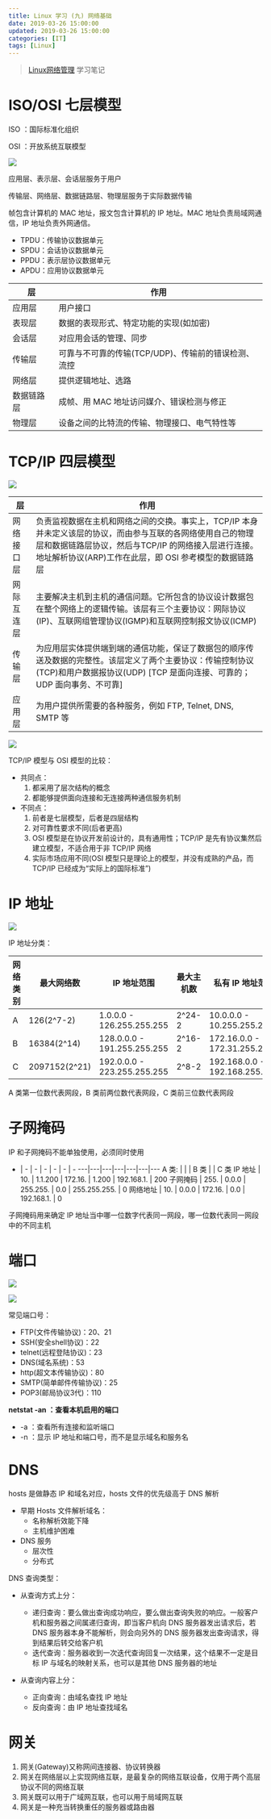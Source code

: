 ```yaml
---
title: Linux 学习 (九) 网络基础
date: 2019-03-26 15:00:00
updated: 2019-03-26 15:00:00
categories: [IT]
tags: [Linux]
---
```


> [Linux网络管理](https://www.imooc.com/learn/258) 学习笔记



# ISO/OSI 七层模型

ISO ：国际标准化组织

OSI ：开放系统互联模型

![](https://victorblog.nos-eastchina1.126.net/2056/osi.png)

应用层、表示层、会话层服务于用户

传输层、网络层、数据链路层、物理层服务于实际数据传输

帧包含计算机的 MAC 地址，报文包含计算机的 IP 地址。MAC 地址负责局域网通信，IP 地址负责外网通信。

+ TPDU：传输协议数据单元
+ SPDU：会话协议数据单元
+ PPDU：表示层协议数据单元
+ APDU：应用协议数据单元


层 | 作用
---|---
应用层 | 用户接口
表现层 | 数据的表现形式、特定功能的实现(如加密)
会话层 | 对应用会话的管理、同步
传输层 | 可靠与不可靠的传输(TCP/UDP)、传输前的错误检测、流控
网络层 | 提供逻辑地址、选路
数据链路层 | 成帧、用 MAC 地址访问媒介、错误检测与修正
物理层 | 设备之间的比特流的传输、物理接口、电气特性等


# TCP/IP 四层模型

![](https://victorblog.nos-eastchina1.126.net/2056/tcpip.png)


层 | 作用
---|---
网络接口层 | 负责监视数据在主机和网络之间的交换。事实上，TCP/IP 本身并未定义该层的协议，而由参与互联的各网络使用自己的物理层和数据链路层协议，然后与TCP/IP 的网络接入层进行连接。地址解析协议(ARP)工作在此层，即 OSI 参考模型的数据链路层
网际互连层 | 主要解决主机到主机的通信问题。它所包含的协议设计数据包在整个网络上的逻辑传输。该层有三个主要协议：网际协议(IP)、互联网组管理协议(IGMP)和互联网控制报文协议(ICMP)
传输层 | 为应用层实体提供端到端的通信功能，保证了数据包的顺序传送及数据的完整性。该层定义了两个主要协议：传输控制协议(TCP)和用户数据报协议(UDP) [TCP 是面向连接、可靠的；UDP 面向事务、不可靠]
应用层 | 为用户提供所需要的各种服务，例如 FTP, Telnet, DNS, SMTP 等

![](https://victorblog.nos-eastchina1.126.net/2056/data.png)

TCP/IP 模型与 OSI 模型的比较：
- 共同点：
    1. 都采用了层次结构的概念
    2. 都能够提供面向连接和无连接两种通信服务机制
- 不同点：
    1. 前者是七层模型，后者是四层结构
    2. 对可靠性要求不同(后者更高)
    3. OSI 模型是在协议开发前设计的，具有通用性；TCP/IP 是先有协议集然后建立模型，不适合用于非 TCP/IP 网络
    4. 实际市场应用不同(OSI 模型只是理论上的模型，并没有成熟的产品，而 TCP/IP 已经成为“实际上的国际标准”)


# IP 地址

![](https://victorblog.nos-eastchina1.126.net/2056/ip.png)

IP 地址分类：

网络类别 | 最大网络数 | IP 地址范围 | 最大主机数 | 私有 IP 地址范围
---|---|---|---|---
A | 126(2^7-2) | 1.0.0.0 - 126.255.255.255 | 2^24-2 | 10.0.0.0 - 10.255.255.255
B | 16384(2^14) | 128.0.0.0 - 191.255.255.255 | 2^16-2 | 172.16.0.0 - 172.31.255.255
C | 2097152(2^21) | 192.0.0.0 - 223.255.255.255 | 2^8-2 | 192.168.0.0 - 192.168.255.255

A 类第一位数代表网段，B 类前两位数代表网段，C 类前三位数代表网段


# 子网掩码

IP 和子网掩码不能单独使用，必须同时使用


- | - | - | - | - | - | -
---|---|---|---|---|---|---
A 类: | | | B 类 | | C 类
IP 地址 | 10. | 1.1.200 | 172.16. | 1.200 | 192.168.1. | 200
子网掩码 | 255. | 0.0.0 | 255.255. | 0.0 | 255.255.255. | 0
网络地址 | 10. | 0.0.0 | 172.16. | 0.0 | 192.168.1. | 0

子网掩码用来确定 IP 地址当中哪一位数字代表同一网段，哪一位数代表同一网段中的不同主机

# 端口

![](https://victorblog.nos-eastchina1.126.net/2056/tcp.png)

![](https://victorblog.nos-eastchina1.126.net/2056/udp.png)

常见端口号：
+ FTP(文件传输协议)：20、21
+ SSH(安全shell协议)：22
+ telnet(远程登陆协议)：23
+ DNS(域名系统)：53
+ http(超文本传输协议)：80
+ SMTP(简单邮件传输协议)：25
+ POP3(邮局协议3代)：110

**netstat -an ：查看本机启用的端口**
+ -a ：查看所有连接和监听端口
+ -n ：显示 IP 地址和端口号，而不是显示域名和服务名


# DNS

hosts 是做静态 IP 和域名对应，hosts 文件的优先级高于 DNS 解析

- 早期 Hosts 文件解析域名：
    + 名称解析效能下降
    + 主机维护困难
- DNS 服务
    + 层次性
    + 分布式

DNS 查询类型：
- 从查询方式上分：
    + 递归查询：要么做出查询成功响应，要么做出查询失败的响应。一般客户机和服务器之间属递归查询，即当客户机向 DNS 服务器发出请求后，若 DNS 服务器本身不能解析，则会向另外的 DNS 服务器发出查询请求，得到结果后转交给客户机
    + 迭代查询：服务器收到一次迭代查询回复一次结果，这个结果不一定是目标 IP 与域名的映射关系，也可以是其他 DNS 服务器的地址

- 从查询内容上分：
    + 正向查询：由域名查找 IP 地址
    + 反向查询：由 IP 地址查找域名


# 网关

1. 网关(Gateway)又称网间连接器、协议转换器
2. 网关在网络层以上实现网络互联，是最复杂的网络互联设备，仅用于两个高层协议不同的网络互联
3. 网关既可以用于广域网互联，也可以用于局域网互联
4. 网关是一种充当转换重任的服务器或路由器


